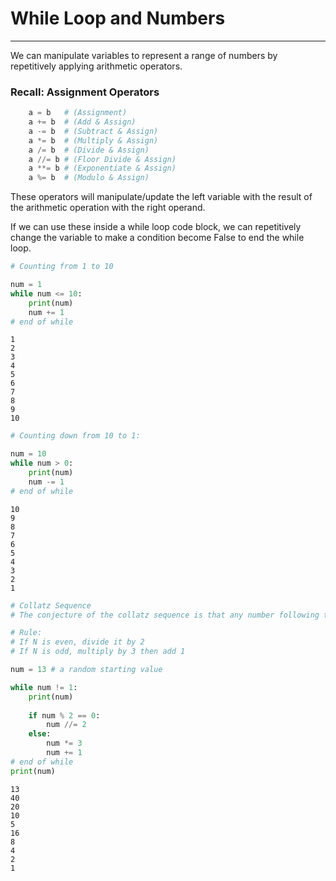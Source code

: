 # While Loop and Numbers
---

We can manipulate variables to represent a range of numbers by repetitively applying arithmetic operators.

### Recall: Assignment Operators

```python
    a = b   # (Assignment)
    a += b  # (Add & Assign)
    a -= b  # (Subtract & Assign)
    a *= b  # (Multiply & Assign)
    a /= b  # (Divide & Assign)
    a //= b # (Floor Divide & Assign)
    a **= b # (Exponentiate & Assign)
    a %= b  # (Modulo & Assign)
```

These operators will manipulate/update the left variable with the result of the arithmetic operation with the right operand.

If we can use these inside a while loop code block, we can repetitively change the variable to make a condition become False to end the while loop.


```python
# Counting from 1 to 10

num = 1
while num <= 10:
    print(num)
    num += 1
# end of while
```

    1
    2
    3
    4
    5
    6
    7
    8
    9
    10



```python
# Counting down from 10 to 1:

num = 10
while num > 0:
    print(num)
    num -= 1
# end of while
```

    10
    9
    8
    7
    6
    5
    4
    3
    2
    1



```python
# Collatz Sequence
# The conjecture of the collatz sequence is that any number following the set of rules will always end up at 1

# Rule:
# If N is even, divide it by 2
# If N is odd, multiply by 3 then add 1

num = 13 # a random starting value

while num != 1:
    print(num)
    
    if num % 2 == 0:
        num //= 2
    else:
        num *= 3
        num += 1
# end of while
print(num)
```

    13
    40
    20
    10
    5
    16
    8
    4
    2
    1


